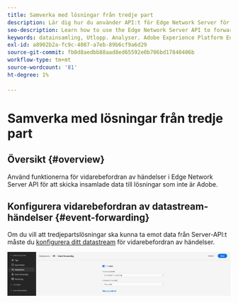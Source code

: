 ```yaml
---
title: Samverka med lösningar från tredje part
description: Lär dig hur du använder API:t för Edge Network Server för att vidarebefordra händelser till andra lösningar än Adobe
seo-description: Learn how to use the Edge Network Server API to forward events to non-Adobe solutions
keywords: datainsamling, Utlopp. Analyser. Adobe Experience Platform Edge Network API;händelsevidarebefordran
exl-id: a8902b2a-fc9c-4087-a7eb-89b6cf9a6d29
source-git-commit: fb0d8aedbb88aad8ed65592e0b706bd17840406b
workflow-type: tm+mt
source-wordcount: '81'
ht-degree: 1%

---
```


# Samverka med lösningar från tredje part

## Översikt {#overview}

Använd funktionerna för vidarebefordran av händelser i Edge Network Server API för att skicka insamlade data till lösningar som inte är Adobe.

## Konfigurera vidarebefordran av datastream-händelser {#event-forwarding}

Om du vill att tredjepartslösningar ska kunna ta emot data från Server-API:t måste du [konfigurera ditt datastream](../edge/datastreams/overview.md#event-forwarding-settings) för vidarebefordran av händelser.

![Adobe Analytics DataStream-konfiguration](assets/event-forwarding-datastream.png)

